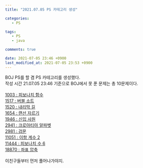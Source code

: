 ```yaml
---
title: "2021.07.05 PS 카테고리 생성"

categories:
   - PS

tags:
   - PS
   - java

comments: true

date: 2021-07-05 23:46 +0900
last_modified_at: 2021-07-05 23:53 +0900
---
```


BOJ PS를 할 겸 PS 카테고리를 생성했다.<br/>
작성 시간 21.07.05 23:46 기준으로 BOJ에서 못 푼 문제는 총 10문제이다.<br/><br/>
[1003 : 피보나치 함수](https://www.acmicpc.net/problem/1003)  
[1517 : 버블 소트](https://www.acmicpc.net/problem/1517)  
[1520 : 내리막 길](https://www.acmicpc.net/problem/1520)  
[1654 : 랜선 자르기](https://www.acmicpc.net/problem/1654)  
[1946 : 신입 사원](https://www.acmicpc.net/problem/1946)  
[2941 : 크로아티아 알파벳](https://www.acmicpc.net/problem/2941)  
[2981 : 검문](https://www.acmicpc.net/problem/2981)  
[11051 : 이항 계수 2](https://www.acmicpc.net/problem/11051)  
[11444 : 피보나치 수 6](https://www.acmicpc.net/problem/11444)  
[18870 : 좌표 압축](https://www.acmicpc.net/problem/18870)  
<br/>
이친구들부터 먼저 풀어나가야지.<br/>